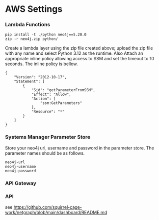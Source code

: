 # AWS Settings

### Lambda Functions

```
pip install -t ./python neo4j==5.20.0
zip -r neo4j.zip python/
```

Create a lambda layer using the zip file created above; upload the zip file with any name and select Python 3.12 as the runtime. Also Attach an appropriate inline policy allowing access to SSM and set the timeout to 10 seconds. The inline policy is bellow.

``` 
{
	"Version": "2012-10-17",
	"Statement": [
		{
			"Sid": "getParameterFromSSM",
			"Effect": "Allow",
			"Action": [
				"ssm:GetParameters"
			],
			"Resource": "*"
		}
	]
}
```

### Systems Manager Parameter Store

Store your neo4j url, username and password in the parameter store. The parameter names should be as follows.

```
neo4j-url
neo4j-username
neo4j-password
```
### API Gateway



### API

see https://github.com/squirrel-cage-work/netgraph/blob/main/dashboard/README.md
